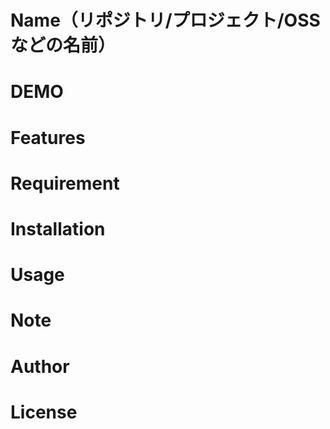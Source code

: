 # Name（リポジトリ/プロジェクト/OSSなどの名前）


# DEMO


# Features


# Requirement


# Installation


# Usage


# Note


# Author


# License
